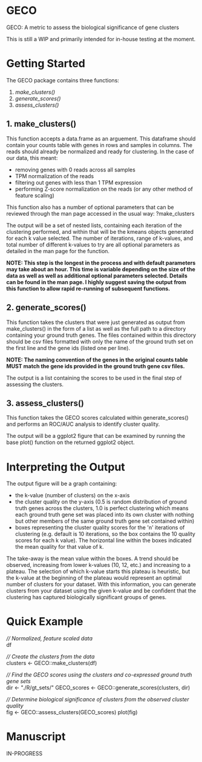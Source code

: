 # GECO
GECO: A metric to assess the biological significance of gene clusters

This is still a WIP and primarily intended for in-house testing at the moment.


# Getting Started

The GECO package contains three functions:

1. *make_clusters()*
2. *generate_scores()*
3. *assess_clusters()*

## 1. make_clusters()
This function accepts a data.frame as an arguement. This dataframe should contain your counts table with genes in rows and samples in columns. The reads should already be normalized and ready for clustering. In the case of our data, this meant:

- removing genes with 0 reads across all samples
- TPM normalization of the reads
- filtering out genes with less than 1 TPM expression
- performing Z-score normalization on the reads (or any other method of feature scaling)

This function also has a number of optional parameters that can be reviewed through the man page accessed in the usual way: ?make_clusters

The output will be a set of nested lists, containing each iteration of the clustering performed, and within that will be the kmeans objects generated for each k value selected. The number of iterations, range of k-values, and total number of different k-values to try are all optional parameters as detailed in the man page for the function.

**NOTE: This step is the longest in the process and with default parameters may take about an hour. This time is variable depending on the size of the data as well as well as additional optional parameters selected. Details can be found in the man page. I highly suggest saving the output from this function to allow rapid re-running of subsequent functions.**

## 2. generate_scores()

This function takes the clusters that were just generated as output from make_clusters() in the form of a list as well as the full path to a directory containing your ground truth genes. The files contained within this directory should be csv files formatted with only the name of the ground truth set on the first line and the gene ids (listed one per line).

**NOTE: The naming convention of the genes in the original counts table MUST match the gene ids provided in the ground truth gene csv files.**

The output is a list containing the scores to be used in the final step of assessing the clusters.

## 3. assess_clusters()

This function takes the GECO scores calculated within generate_scores() and performs an ROC/AUC analysis to identify cluster quality.

The output will be a ggplot2 figure that can be examined by running the base plot() function on the returned ggplot2 object.


# Interpreting the Output

The output figure will be a graph containing:

- the k-value (number of clusters) on the x-axis
- the cluster quality on the y-axis (0.5 is random distribution of ground truth genes across the clusters, 1.0 is perfect clustering which means each ground truth gene set was placed into its own cluster with nothing but other members of the same ground truth gene set contained within)
- boxes representing the cluster quality scores for the 'n' iterations of clustering (e.g. default is 10 iterations, so the box contains the 10 quality scores for each k value). The horizontal line within the boxes indicated the mean quality for that value of k.

The take-away is the mean value within the boxes. A trend should be observed, increasing from lower k-values (10, 12, etc.) and increasing to a plateau. The selection of which k-value starts this plateau is heuristic, but the k-value at the beginning of the plateau would represent an optimal number of clusters for your dataset. With this information, you can generate clusters from your dataset using the given k-value and be confident that the clustering has captured biologically significant groups of genes.


# Quick Example

*// Normalized, feature scaled data*<br/>
df

*// Create the clusters from the data*<br/>
clusters <- GECO::make_clusters(df)

*// Find the GECO scores using the clusters and co-expressed ground truth gene sets*<br/>
dir <- "./R/gt_sets/"
GECO_scores <- GECO::generate_scores(clusters, dir)

*// Determine biological significance of clusters from the observed cluster quality*<br/>
fig <- GECO::assess_clusters(GECO_scores)
plot(fig)


# Manuscript

IN-PROGRESS
